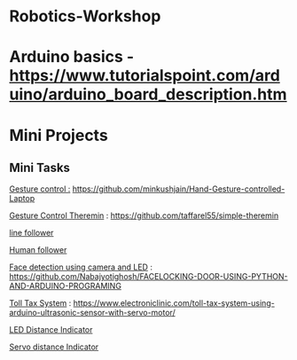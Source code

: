 # Robotics-Workshop

# Arduino basics - https://www.tutorialspoint.com/arduino/arduino_board_description.htm

# Mini Projects 

## **Mini Tasks**

[Gesture control :](https://youtu.be/F2TZuOhsjx4) https://github.com/minkushjain/Hand-Gesture-controlled-Laptop

[Gesture Control Theremin](https://www.youtube.com/watch?v=05U7FN8tY8U) : https://github.com/taffarel55/simple-theremin

[line follower](https://youtu.be/QL4K7n2c5WM?list=PLKASro0L7R2XA4I8bJpARx9vq9hSyos7l)

[Human follower](https://youtu.be/idiXnHCvOAU?list=PLKASro0L7R2XA4I8bJpARx9vq9hSyos7l) 

[Face detection using camera and LED](https://www.youtube.com/watch?v=eek2VaRbU78) : https://github.com/Nabajyotighosh/FACELOCKING-DOOR-USING-PYTHON-AND-ARDUINO-PROGRAMING

[Toll Tax System](https://www.youtube.com/watch?v=qwA52EA0BdI) : https://www.electroniclinic.com/toll-tax-system-using-arduino-ultrasonic-sensor-with-servo-motor/

[LED Distance Indicator](https://youtu.be/DF1WGZyAnoE)

[Servo distance Indicator](https://youtu.be/DF1WGZyAnoE)
